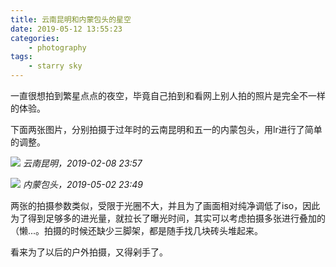 ```yaml
---
title: 云南昆明和内蒙包头的星空
date: 2019-05-12 13:55:23
categories:
    - photography
tags:
    - starry sky
---
```


一直很想拍到繁星点点的夜空，毕竟自己拍到和看网上别人拍的照片是完全不一样的体验。

下面两张图片，分别拍摄于过年时的云南昆明和五一的内蒙包头，用lr进行了简单的调整。

![](/images/2019/DSC02905.jpg)
*云南昆明，2019-02-08 23:57*

![](/images/2019/DSC04001.jpg)
*内蒙包头，2019-05-02 23:49*

两张的拍摄参数类似，受限于光圈不大，并且为了画面相对纯净调低了iso，因此为了得到足够多的进光量，就拉长了曝光时间，其实可以考虑拍摄多张进行叠加的（懒...。拍摄的时候还缺少三脚架，都是随手找几块砖头堆起来。

看来为了以后的户外拍摄，又得剁手了。
